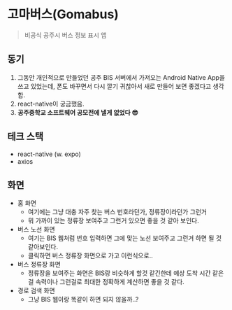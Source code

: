 # 고마버스(Gomabus)

> 비공식 공주시 버스 정보 표시 앱

## 동기

1. 그동안 개인적으로 만들었던 공주 BIS 서버에서 가져오는 Android Native App을 쓰고 있었는데, 폰도 바꾸면서 다시 깔기 귀찮아서 새로 만들어 보면 좋겠다고 생각함.
2. react-native이 궁금했음.
3. **공주중학교 소프트웨어 공모전에 낼게 없었다 :sunglasses:**

## 테크 스택

- react-native (w. expo)
- axios

## 화면

- 홈 화면
  - 여기에는 그냥 대충 자주 찾는 버스 번호라던가, 정류장이라던가 그런거
  - 뭐 가까이 있는 정류장 보여주고 그런거 있으면 좋을 것 같아 보인다.
- 버스 노선 화면
  - 여기는 BIS 웹처럼 번호 입력하면 그에 맞는 노선 보여주고 그런거 하면 될 것 같아보인다.
  - 클릭하면 버스 정류장 화면으로 가고 이런식으로..
- 버스 정류장 화면
  - 정류장을 보여주는 화면은 BIS랑 비슷하게 할것 같긴한데 예상 도착 시간 같은걸 속력이나 그런걸로 최대한 정확하게 계산하면 좋을 것 같다.
- 경로 검색 화면
  - 그냥 BIS 웹이랑 똑같이 하면 되지 않을까..?